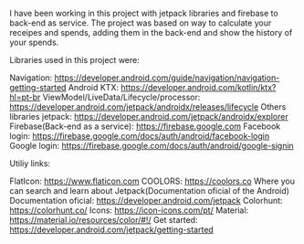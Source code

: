 I have been working in this project with jetpack libraries and firebase to back-end as service. The project was based on way to calculate your 
receipes and spends, adding them in the back-end and show the history of your spends.

Libraries used in this project were:

Navigation: https://developer.android.com/guide/navigation/navigation-getting-started
Android KTX: https://developer.android.com/kotlin/ktx?hl=pt-br
ViewModel/LiveData/Lifecycle/processor: https://developer.android.com/jetpack/androidx/releases/lifecycle
Others libraries jetpack: https://developer.android.com/jetpack/androidx/explorer
Firebase(Back-end as a service): https://firebase.google.com
Facebook login: https://firebase.google.com/docs/auth/android/facebook-login
Google login: https://firebase.google.com/docs/auth/android/google-signin

Utiliy links:

FlatIcon: https://www.flaticon.com
COOLORS: https://coolors.co
Where you can search and learn about Jetpack(Documentation oficial of the Android) 
Documentation oficial: https://developer.android.com/jetpack 
Colorhunt: https://colorhunt.co/
Icons: https://icon-icons.com/pt/
Material: https://material.io/resources/color/#!/
Get started: https://developer.android.com/jetpack/getting-started

